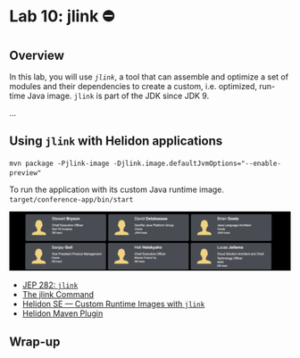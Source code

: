 # Lab 10: jlink ⛔

## Overview

In this lab, you will use *`jlink`*, a tool that can assemble and optimize a set of modules and their dependencies to create a custom, i.e. optimized, run-time Java image. `jlink` is part of the JDK since JDK 9.

...

## Using `jlink` with Helidon applications 

`mvn package -Pjlink-image -Djlink.image.defaultJvmOptions="--enable-preview"`

To run the application with its custom Java runtime image.
`target/conference-app/bin/start`



![](./images/lab9-1.png " ")



* [JEP 282: `jlink`](https://openjdk.java.net/jeps/282)
* [The jlink Command](https://docs.oracle.com/en/java/javase/14/docs/specs/man/jlink.html)
* [Helidon SE — Custom Runtime Images with `jlink`](https://helidon.io/docs/v2/#/se/guides/37_jlink_image)
* [Helidon Maven Plugin](https://github.com/oracle/helidon-build-tools/tree/master/helidon-maven-plugin#goal-jlink-image)

## Wrap-up


 







